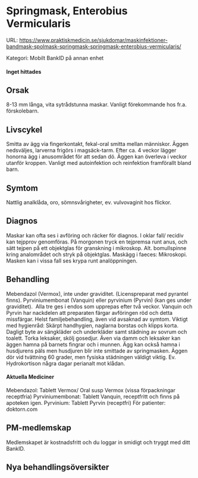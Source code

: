 # Springmask, Enterobius Vermicularis

URL: https://www.praktiskmedicin.se/sjukdomar/maskinfektioner-bandmask-spolmask-springmask-springmask-enterobius-vermicularis/



Kategori: Mobilt BankID på annan enhet

#### Inget hittades

## Orsak

8-13 mm långa, vita sytrådstunna maskar. Vanligt förekommande hos fr.a. förskolebarn.

## Livscykel

Smitta av ägg via fingerkontakt, fekal-oral smitta mellan människor. Äggen nedsväljes, larverna frigörs i magsäck-tarm. Efter ca. 4 veckor lägger honorna ägg i anusområdet för att sedan dö. Äggen kan överleva i veckor utanför kroppen. Vanligt med autoinfektion och reinfektion framförallt bland barn.

## Symtom

Nattlig analklåda, oro, sömnsvårigheter, ev. vulvovaginit hos flickor.

## Diagnos

Maskar kan ofta ses i avföring och räcker för diagnos. I oklar fall/ recidiv kan tejpprov genomföras. På morgonen tryck en tejpremsa runt anus, och sätt tejpen på ett objektglas för granskning i mikroskop. Alt. bomullspinne kring analområdet och stryk på objektglas. Maskägg i faeces: Mikroskopi. Masken kan i vissa fall ses krypa runt analöppningen.

## Behandling

Mebendazol (Vermox), inte under graviditet. (Licenspreparat med pyrantel finns). Pyrviniumembonat (Vanquin) eller pyrvinium (Pyrvin) (kan ges under graviditet).  Alla tre ges i endos som upprepas efter två veckor. Vanquin och Pyrvin har nackdelen att preparaten färgar avföringen röd och detta missfärgar. Helst familjebehandling, även vid avsaknad av symtom. Viktigt med hygienråd: Skärpt handhygien, naglarna borstas och klipps korta. Dagligt byte av sängkläder och underkläder samt städning av sovrum och toalett. Torka leksaker, skölj gosedjur. Även via damm och leksaker kan äggen hamna på barnets fingrar och i munnen. Ägg kan också hamna i husdjurens päls men husdjuren blir inte smittade av springmasken. Äggen dör vid tvättning 60 grader, men fysiska städningen väldigt viktig. Ev. Hydrokortison några dagar perianalt mot klådan.

#### Aktuella Mediciner

Mebendazol: Tablett Vermox/ Oral susp Vermox (vissa förpackningar receptfria)
Pyrviniumembonat: Tablett Vanquin, receptfritt och finns på apoteken igen.
Pyrvinium: Tablett Pyrvin (receptfri)
För patienter: doktorn.com

## PM-medlemskap

Medlemskapet är kostnadsfritt och du loggar in smidigt och tryggt med ditt BankID.

## Nya behandlingsöversikter

